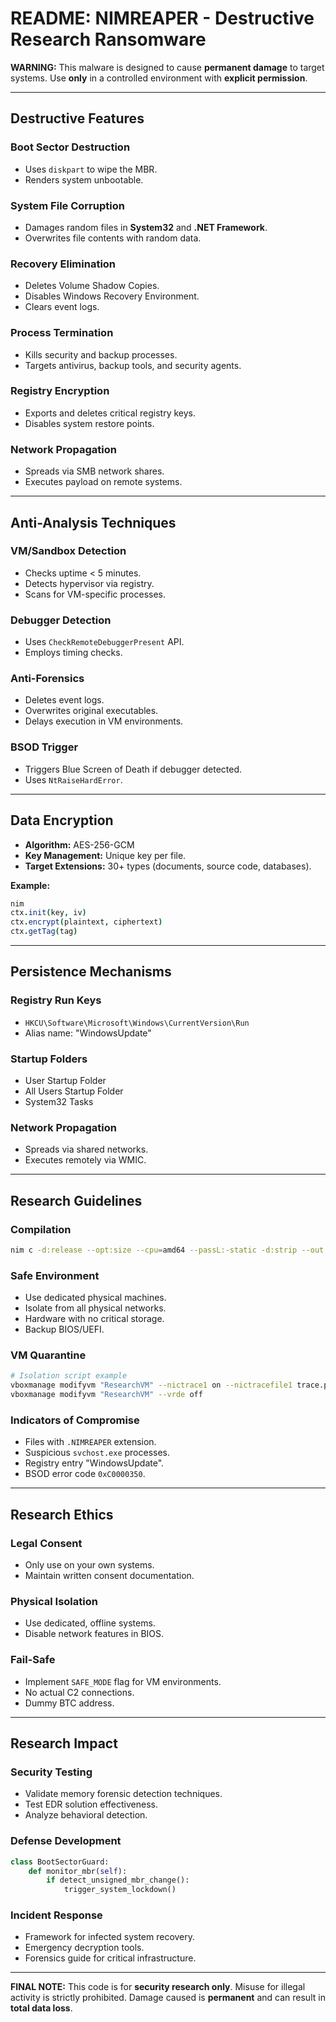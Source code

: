 # README: NIMREAPER - Destructive Research Ransomware

**WARNING:** This malware is designed to cause **permanent damage** to target systems. Use **only** in a controlled environment with **explicit permission**.

---

## Destructive Features

### Boot Sector Destruction

* Uses `diskpart` to wipe the MBR.
* Renders system unbootable.

### System File Corruption

* Damages random files in **System32** and **.NET Framework**.
* Overwrites file contents with random data.

### Recovery Elimination

* Deletes Volume Shadow Copies.
* Disables Windows Recovery Environment.
* Clears event logs.

### Process Termination

* Kills security and backup processes.
* Targets antivirus, backup tools, and security agents.

### Registry Encryption

* Exports and deletes critical registry keys.
* Disables system restore points.

### Network Propagation

* Spreads via SMB network shares.
* Executes payload on remote systems.

---

## Anti-Analysis Techniques

### VM/Sandbox Detection

* Checks uptime < 5 minutes.
* Detects hypervisor via registry.
* Scans for VM-specific processes.

### Debugger Detection

* Uses `CheckRemoteDebuggerPresent` API.
* Employs timing checks.

### Anti-Forensics

* Deletes event logs.
* Overwrites original executables.
* Delays execution in VM environments.

### BSOD Trigger

* Triggers Blue Screen of Death if debugger detected.
* Uses `NtRaiseHardError`.

---

## Data Encryption

* **Algorithm:** AES-256-GCM
* **Key Management:** Unique key per file.
* **Target Extensions:** 30+ types (documents, source code, databases).

**Example:**

```nim
nim
ctx.init(key, iv)
ctx.encrypt(plaintext, ciphertext)
ctx.getTag(tag)
```

---

## Persistence Mechanisms

### Registry Run Keys

* `HKCU\Software\Microsoft\Windows\CurrentVersion\Run`
* Alias name: "WindowsUpdate"

### Startup Folders

* User Startup Folder
* All Users Startup Folder
* System32 Tasks

### Network Propagation

* Spreads via shared networks.
* Executes remotely via WMIC.

---

## Research Guidelines

### Compilation

```bash
nim c -d:release --opt:size --cpu=amd64 --passL:-static -d:strip --out:nimreaper.exe nimreaper.nim
```

### Safe Environment

* Use dedicated physical machines.
* Isolate from all physical networks.
* Hardware with no critical storage.
* Backup BIOS/UEFI.

### VM Quarantine

```bash
# Isolation script example
vboxmanage modifyvm "ResearchVM" --nictrace1 on --nictracefile1 trace.pcap
vboxmanage modifyvm "ResearchVM" --vrde off
```

### Indicators of Compromise

* Files with `.NIMREAPER` extension.
* Suspicious `svchost.exe` processes.
* Registry entry "WindowsUpdate".
* BSOD error code `0xC0000350`.

---

## Research Ethics

### Legal Consent

* Only use on your own systems.
* Maintain written consent documentation.

### Physical Isolation

* Use dedicated, offline systems.
* Disable network features in BIOS.

### Fail-Safe

* Implement `SAFE_MODE` flag for VM environments.
* No actual C2 connections.
* Dummy BTC address.

---

## Research Impact

### Security Testing

* Validate memory forensic detection techniques.
* Test EDR solution effectiveness.
* Analyze behavioral detection.

### Defense Development

```python
class BootSectorGuard:
    def monitor_mbr(self):
        if detect_unsigned_mbr_change():
            trigger_system_lockdown()
```

### Incident Response

* Framework for infected system recovery.
* Emergency decryption tools.
* Forensics guide for critical infrastructure.

---

**FINAL NOTE:** This code is for **security research only**. Misuse for illegal activity is strictly prohibited. Damage caused is **permanent** and can result in **total data loss**.

